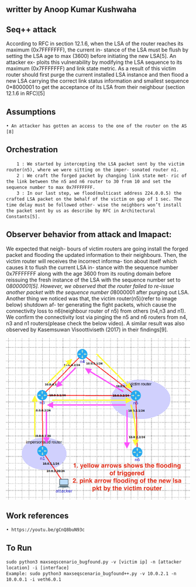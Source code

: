 ## writter by Anoop Kumar Kushwaha


## Seq++ attack
According to RFC in section 12.1.6, when the LSA of the router reaches its maximum (0x7FFFFFFF), the current in- stance of the LSA must be flush by setting the LSA age to max (3600) before initiating the new LSA[5]. An attacker ex- ploits this vulnerability by modifying the LSA sequence to its maximum (0x7FFFFFFF) and link state metric. As a result of this victim router should first purge the current installed LSA instance and then flood a new LSA carrying the correct link status information and smallest sequence 0*8000001 to get the acceptance of its LSA from their neighbour (section 12.1.6 in RFC)[5]

## Assumptions
    • An attacker has gotten an access to the one of the router on the AS [8]


## Orchestration
```
    1 : We started by intercepting the LSA packet sent by the victim router(n5), where we were sitting on the imper- sonated router n1.
    2 : We craft the forged packet by changing link state met- ric of the link between the n5 and n6 router to 30 from 10 and set the sequence number to max 0x7FFFFFFF.
    3 : In our last step, we flood(multicast address 224.0.0.5) the crafted LSA packet on the behalf of the victim on gap of 1 sec. The time delay must be followed other- wise the neighbors won’t install the packet sent by us as describe by RFC in Architectural Constants[5].
```

## Observer behavior from attack and Imapact:
We expected that neigh- bours of victim routers are going install the forged packet and flooding the updated information to their neighbours. Then, the victim router will receives the incorrect informa- tion about itself which causes it to flush the current LSA in- stance with the sequence number 0x7FFFFFFF along with the age 3600 from its routing domain before reissuing the fresh instance of the LSA with the sequence number set to 0*8000001[5]. However, we observed that the router failed to re-issue another packet with the sequence number 0*8000001 after purging out LSA. Another thing we noticed was that, the victim router(n5)(refer to image below) shutdown af- ter generating the fight packets, which cause the connectivity loss to n6(neighbour router of n5) from others (n4,n3 and n1). We confirm the connectivity lost via pinging the n5 and n6 routers from n4, n3 and n1 routers(please check the below video). A similar result was also observed by Kasemsuwan Visoottiviseth (2017) in their findings[9].



![topology](maxseq.png)


## Work references 
    • https://youtu.be/gCnQ8buN93c



##  To Run
    sudo python3 maxseqscenario_bugfound.py -v [victim ip] -n [attacker location] -i [interface]
    Example: sudo python3 maxseqscenario_bugfound++.py -v 10.0.2.1 -n 10.0.0.1 -i veth6.0.1

